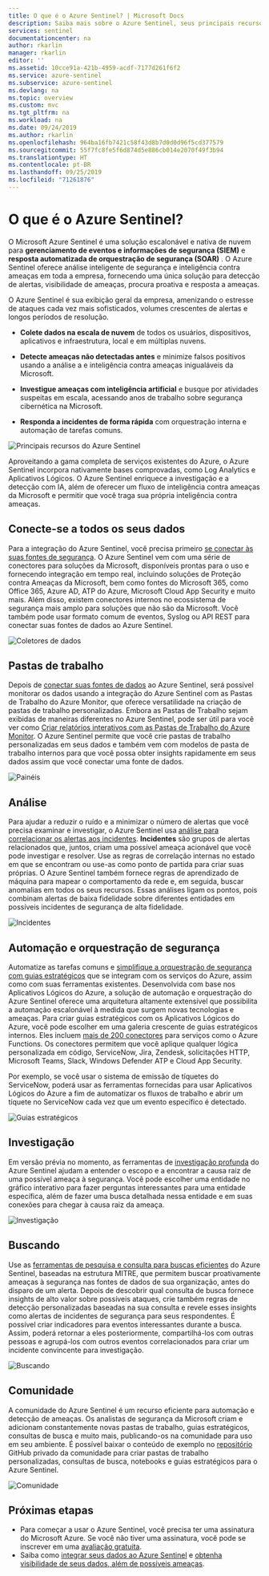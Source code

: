 ```yaml
---
title: O que é o Azure Sentinel? | Microsoft Docs
description: Saiba mais sobre o Azure Sentinel, seus principais recursos e como ele funciona.
services: sentinel
documentationcenter: na
author: rkarlin
manager: rkarlin
editor: ''
ms.assetid: 10cce91a-421b-4959-acdf-7177d261f6f2
ms.service: azure-sentinel
ms.subservice: azure-sentinel
ms.devlang: na
ms.topic: overview
ms.custom: mvc
ms.tgt_pltfrm: na
ms.workload: na
ms.date: 09/24/2019
ms.author: rkarlin
ms.openlocfilehash: 964ba16fb7421c58f43d8b7d0d0d96f5cd377579
ms.sourcegitcommit: 55f7fc8fe5f6d874d5e886cb014e2070f49f3b94
ms.translationtype: HT
ms.contentlocale: pt-BR
ms.lasthandoff: 09/25/2019
ms.locfileid: "71261876"
---
```

# <a name="what-is-azure-sentinel"></a>O que é o Azure Sentinel?

O Microsoft Azure Sentinel é uma solução escalonável e nativa de nuvem para **gerenciamento de eventos e informações de segurança (SIEM)** e **resposta automatizada de orquestração de segurança (SOAR)** . O Azure Sentinel oferece análise inteligente de segurança e inteligência contra ameaças em toda a empresa, fornecendo uma única solução para detecção de alertas, visibilidade de ameaças, procura proativa e resposta a ameaças. 

O Azure Sentinel é sua exibição geral da empresa, amenizando o estresse de ataques cada vez mais sofisticados, volumes crescentes de alertas e longos períodos de resolução.

- **Colete dados na escala de nuvem** de todos os usuários, dispositivos, aplicativos e infraestrutura, local e em múltiplas nuvens. 

- **Detecte ameaças não detectadas antes** e minimize falsos positivos usando a análise a e inteligência contra ameaças inigualáveis da Microsoft. 

- **Investigue ameaças com inteligência artificial** e busque por atividades suspeitas em escala, acessando anos de trabalho sobre segurança cibernética na Microsoft. 

- **Responda a incidentes de forma rápida** com orquestração interna e automação de tarefas comuns.


![Principais recursos do Azure Sentinel](./media/overview/core-capabilities.png)

Aproveitando a gama completa de serviços existentes do Azure, o Azure Sentinel incorpora nativamente bases comprovadas, como Log Analytics e Aplicativos Lógicos. O Azure Sentinel enriquece a investigação e a detecção com IA, além de oferecer um fluxo de inteligência contra ameaças da Microsoft e permitir que você traga sua própria inteligência contra ameaças. 

 
## <a name="connect-to-all-your-data"></a>Conecte-se a todos os seus dados

Para a integração do Azure Sentinel, você precisa primeiro [se conectar às suas fontes de segurança](connect-data-sources.md). O Azure Sentinel vem com uma série de conectores para soluções da Microsoft, disponíveis prontas para o uso e fornecendo integração em tempo real, incluindo soluções de Proteção contra Ameaças da Microsoft, bem como fontes do Microsoft 365, como Office 365, Azure AD, ATP do Azure, Microsoft Cloud App Security e muito mais. Além disso, existem conectores internos no ecossistema de segurança mais amplo para soluções que não são da Microsoft. Você também pode usar formato comum de eventos, Syslog ou API REST para conectar suas fontes de dados ao Azure Sentinel.  

![Coletores de dados](./media/collect-data/collect-data-page.png)

## <a name="workbooks"></a>Pastas de trabalho

Depois de [conectar suas fontes de dados](quickstart-onboard.md) ao Azure Sentinel, será possível monitorar os dados usando a integração do Azure Sentinel com as Pastas de Trabalho do Azure Monitor, que oferece versatilidade na criação de pastas de trabalho personalizadas. Embora as Pastas de Trabalho sejam exibidas de maneiras diferentes no Azure Sentinel, pode ser útil para você ver como [Criar relatórios interativos com as Pastas de Trabalho do Azure Monitor](../azure-monitor/app/usage-workbooks.md). O Azure Sentinel permite que você crie pastas de trabalho personalizadas em seus dados e também vem com modelos de pasta de trabalho internos para que você possa obter insights rapidamente em seus dados assim que você conectar uma fonte de dados.

![Painéis](./media/tutorial-monitor-data/access-workbooks.png)

## <a name="analytics"></a>Análise

Para ajudar a reduzir o ruído e a minimizar o número de alertas que você precisa examinar e investigar, o Azure Sentinel usa [análise para correlacionar os alertas aos incidentes](tutorial-detect-threats-built-in.md). **Incidentes** são grupos de alertas relacionados que, juntos, criam uma possível ameaça acionável que você pode investigar e resolver. Use as regras de correlação internas no estado em que se encontram ou use-as como ponto de partida para criar suas próprias. O Azure Sentinel também fornece regras de aprendizado de máquina para mapear o comportamento da rede e, em seguida, buscar anomalias em todos os seus recursos. Essas análises ligam os pontos, pois combinam alertas de baixa fidelidade sobre diferentes entidades em possíveis incidentes de segurança de alta fidelidade.

![Incidentes](./media/tutorial-investigate-cases/incident-severity.png)


## <a name="security-automation--orchestration"></a>Automação e orquestração de segurança

Automatize as tarefas comuns e [simplifique a orquestração de segurança com guias estratégicos](tutorial-respond-threats-playbook.md) que se integram com os serviços do Azure, assim como com suas ferramentas existentes. Desenvolvida com base nos Aplicativos Lógicos do Azure, a solução de automação e orquestração do Azure Sentinel oferece uma arquitetura altamente extensível que possibilita a automação escalonável à medida que surgem novas tecnologias e ameaças. Para criar guias estratégicos com os Aplicativos Lógicos do Azure, você pode escolher em uma galeria crescente de guias estratégicos internos. Eles incluem [mais de 200 conectores](https://docs.microsoft.com/azure/connectors/apis-list) para serviços como o Azure Functions. Os conectores permitem que você aplique qualquer lógica personalizada em código, ServiceNow, Jira, Zendesk, solicitações HTTP, Microsoft Teams, Slack, Windows Defender ATP e Cloud App Security.

Por exemplo, se você usar o sistema de emissão de tíquetes do ServiceNow, poderá usar as ferramentas fornecidas para usar Aplicativos Lógicos do Azure a fim de automatizar os fluxos de trabalho e abrir um tíquete no ServiceNow cada vez que um evento específico é detectado.

![Guias estratégicos](./media/tutorial-respond-threats-playbook/logic-app.png)


## <a name="investigation"></a>Investigação

Em versão prévia no momento, as ferramentas de [investigação profunda](tutorial-investigate-cases.md) do Azure Sentinel ajudam a entender o escopo e a encontrar a causa raiz de uma possível ameaça à segurança. Você pode escolher uma entidade no gráfico interativo para fazer perguntas interessantes para uma entidade específica, além de fazer uma busca detalhada nessa entidade e em suas conexões para chegar à causa raiz da ameaça. 

![Investigação](./media/tutorial-investigate-cases/map-timeline.png)


## <a name="hunting"></a>Buscando

Use as [ferramentas de pesquisa e consulta para buscas eficientes](hunting.md) do Azure Sentinel, baseadas na estrutura MITRE, que permitem buscar proativamente ameaças à segurança nas fontes de dados de sua organização, antes do disparo de um alerta. Depois de descobrir qual consulta de busca fornece insights de alto valor sobre possíveis ataques, crie também regras de detecção personalizadas baseadas na sua consulta e revele esses insights como alertas de incidentes de segurança para seus respondentes. É possível criar indicadores para eventos interessantes durante a busca. Assim, poderá retornar a eles posteriormente, compartilhá-los com outras pessoas e agrupá-los com outros eventos correlacionados para criar um incidente convincente para investigação.

![Buscando](./media/overview/hunting.png)

## <a name="community"></a>Comunidade

A comunidade do Azure Sentinel é um recurso eficiente para automação e detecção de ameaças. Os analistas de segurança da Microsoft criam e adicionam constantemente novas pastas de trabalho, guias estratégicos, consultas de busca e muito mais, publicando-os na comunidade para uso em seu ambiente. É possível baixar o conteúdo de exemplo no [repositório](https://aka.ms/asicommunity) GitHub privado da comunidade para criar pastas de trabalho personalizadas, consultas de busca, notebooks e guias estratégicos para o Azure Sentinel. 

![Comunidade](./media/overview/community.png)

## <a name="next-steps"></a>Próximas etapas

- Para começar a usar o Azure Sentinel, você precisa ter uma assinatura do Microsoft Azure. Se você não tiver uma assinatura, você pode se inscrever em uma [avaliação gratuita](https://azure.microsoft.com/free/).
- Saiba como [integrar seus dados ao Azure Sentinel](quickstart-onboard.md) e [obtenha visibilidade de seus dados, além de possíveis ameaças](quickstart-get-visibility.md).
